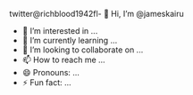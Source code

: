 twitter@richblood1942fl- 👋 Hi, I’m @jameskairu
- 👀 I’m interested in ...
- 🌱 I’m currently learning ...
- 💞️ I’m looking to collaborate on ...
- 📫 How to reach me ...
- 😄 Pronouns: ...
- ⚡ Fun fact: ...

<!---
jameskairu/jameskairu is a ✨ special ✨ repository because its `README.md` (this file) appears on your GitHub profile.
You can click the Preview link to take a look at your changes.
--->
